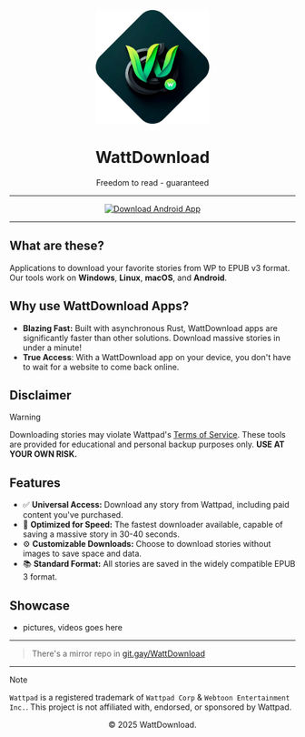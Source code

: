 <p align="center">
  <img src="logo.png" alt="WattDownload Logo" width="200px">
</p>

<h1 align="center">WattDownload</h1>

<p align="center">
  Freedom to read - guaranteed
</p>

---

<div align="center">
  <a href="https://github.com/WattDownload/wp-epub-rs-emini/releases/latest">
    <img src="https://img.shields.io/badge/Download%20For%20Android%20or%20Desktop%20(JVM)%20now!-darkgreen?style=for-the-badge&logo=abdownloadmanager&logoColor=f5f5f5" alt="Download Android App">
  </a>
</div>

---

## What are these?
Applications to download your favorite stories from WP to EPUB v3 format. Our tools work on **Windows**, **Linux**, **macOS**, and **Android**.

## Why use WattDownload Apps?
- **Blazing Fast:** Built with asynchronous Rust, WattDownload apps are significantly faster than other solutions. Download massive stories in under a minute!
- **True Access**: With a WattDownload app on your device, you don't have to wait for a website to come back online.

## Disclaimer
> [!WARNING]
> Downloading stories may violate Wattpad's [Terms of Service](https://policies.wattpad.com/terms/). These tools are provided for educational and personal backup purposes only. **USE AT YOUR OWN RISK.**

## Features
- ✅ **Universal Access:** Download any story from Wattpad, including paid content you've purchased.
- 🚀 **Optimized for Speed:** The fastest downloader available, capable of saving a massive story in 30-40 seconds.
- ⚙️ **Customizable Downloads:** Choose to download stories without images to save space and data.
- 📚 **Standard Format:** All stories are saved in the widely compatible EPUB 3 format.

## Showcase
 - pictures, videos goes here

---

> There's a mirror repo in [git.gay/WattDownload](https://git.gay/WattDownload/wp-epub-rs-emini)

---

> [!NOTE]
> `Wattpad` is a registered trademark of `Wattpad Corp` & `Webtoon Entertainment Inc.`. This project is not affiliated with, endorsed, or sponsored by Wattpad.

<p align="center">© 2025 WattDownload.</p>
